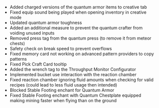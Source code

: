 - Added charged versions of the quantum armor items to creative tab
- Fixed equip sound being played when opening inventory in creative mode
- Updated quantum armor toughness
- Added an additional measure to prevent the quantum crafter from voiding unused inputs
- Removed press tag from the quantum press (to remove it from meteor chests)
- Safety check on break speed to prevent overflows
- Fixed memory card not working on advanced pattern providers to copy patterns
- Fixed Pick Craft Card tooltip
- Added the wrench tag to the Throughput Monitor Configurator
- Implemented bucket use interaction with the reaction chamber
- Fixed reaction chamber ignoring fluid amounts when checking for valid recipes (could lead to less fluid usage then intended)
- Blocked Stable Footing enchant for Quantum Armor
- Fixed Stable Footing enchant with Quantum Chestplate equipped making mining faster when flying than on the ground